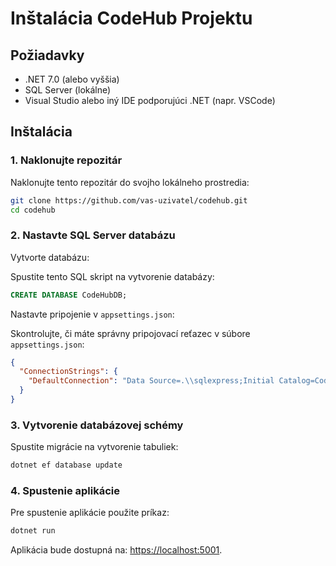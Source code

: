 # Inštalácia CodeHub Projektu

## Požiadavky
- .NET 7.0 (alebo vyššia)
- SQL Server (lokálne)
- Visual Studio alebo iný IDE podporujúci .NET (napr. VSCode)

## Inštalácia

### 1. Naklonujte repozitár

Naklonujte tento repozitár do svojho lokálneho prostredia:

```bash
git clone https://github.com/vas-uzivatel/codehub.git
cd codehub
```

### 2. Nastavte SQL Server databázu

Vytvorte databázu:

Spustite tento SQL skript na vytvorenie databázy:

```sql
CREATE DATABASE CodeHubDB;
```

Nastavte pripojenie v `appsettings.json`:

Skontrolujte, či máte správny pripojovací reťazec v súbore `appsettings.json`:

```json
{
  "ConnectionStrings": {
    "DefaultConnection": "Data Source=.\\sqlexpress;Initial Catalog=CodeHubDB;Integrated Security=True;Trust Server Certificate=True"
  }
}
```

### 3. Vytvorenie databázovej schémy

Spustite migrácie na vytvorenie tabuliek:

```bash
dotnet ef database update
```

### 4. Spustenie aplikácie

Pre spustenie aplikácie použite príkaz:

```bash
dotnet run
```

Aplikácia bude dostupná na: [https://localhost:5001](https://localhost:5001).

